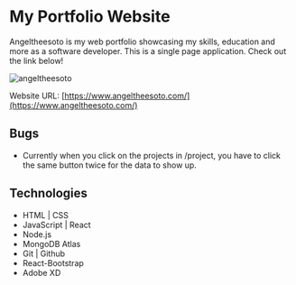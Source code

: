 # My Portfolio Website

<!-- Npm packages | Shorthand react component boilerplate [rafce]
Backend --
[dotenv] - Loads environment variables from a .env file.
[express] - is a back end web application framework for building RESTful APIs with Node.js
[nodemon] - It simply restarts the node application whenever it observes the changes in the file present in the working directory of your project.
[concurrently] - lets you run frontend and backend with one command.npm run start.
[cors] - CORS is a node.js package for providing a Connect/Express middleware that can be used to enable CORS with various options.
[mongoose] - Provides everything that lets us connect to mongoDB.
[] -

Frontend --
[bootstrap react-bootstrap] - used for fast styling
[emailjs-com] - used to send emails in the form.
[mapbox-gl maplibre-gl react-map-gl] - works with the maps
[react-scroll react-scroll-motion] - effects on scroll into view
[react-toastify] - makes a toast appear when form is submited
[react-router-dom] - lets you change content on click in page.
[axios] - links backend and frontend. Makes api calls easy.
[] -
-->

Angeltheesoto is my web portfolio showcasing my skills, education and more as a software developer. This is a single page application.
Check out the link below!

![angeltheesoto](./frontend/angeltheesoto.png)

Website URL: [https://www.angeltheesoto.com/](https://www.angeltheesoto.com/)

## Bugs

- Currently when you click on the projects in /project, you have to click the same button twice for the data to show up.

## Technologies

- HTML | CSS
- JavaScript | React
- Node.js
- MongoDB Atlas
- Git | Github
- React-Bootstrap
- Adobe XD

<!--
WORKING ON:
 1. Add loader when data is being rendered in in the projectpage.js
 2. Make the data be dynamic in project.js so it will display as much buttons as there are data being passed into localstorage or backend.
 3. Change Profile section to something else. Dont show your face.
 4. Add Scroll to top button at bottom of page.
 -->
